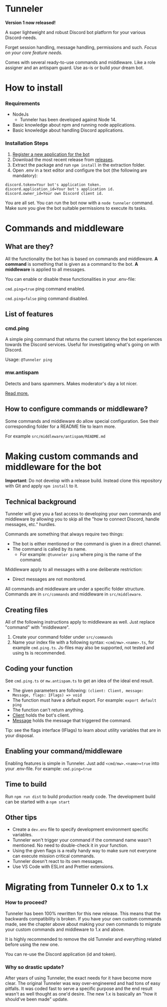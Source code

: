 # Tunneler

**Version 1 now released!**

A super lightweight and robust Discord bot platform for your various Discord-needs.

Forget session handling, message handling, permissions and such. _Focus on your core feature needs._

Comes with several ready-to-use commands and middleware. Like a role assigner and an antispam guard. Use as-is or build _your_ dream bot.

# How to install

### Requirements

- NodeJs
  - Tunneler has been developed against Node 14.
- Basic knowledge about npm and running node applications.
- Basic knowledge about handling Discord applications.

### Installation Steps

1. [Register a new application for the bot](https://discord.com/developers/applications)
2. Download the most recent release from [releases](https://github.com/ahoys/discaptcha/releases).
3. Extract the package and run `npm install` in the extraction folder.
4. Open .env in a text editor and configure the bot (the following are mandatory):

```
discord.token=Your bot's application token.
discord.application_id=Your bot's application id.
discord.owner_id=Your own Discord client id.
```

You are all set. You can run the bot now with a `node tunneler` command. Make sure you give the bot suitable permissions to execute its tasks.

# Commands and middleware

## What are they?

All the functionality the bot has is based on commands and middleware. **A command** is something that is given as a command to the bot. **A middleware** is applied to all messages.

You can enable or disable these functionalities in your .env-file:

`cmd.ping=true` ping command enabled.

`cmd.ping=false` ping command disabled.

## List of features

### cmd.ping

A simple ping command that returns the current latency the bot experiences towards the Discord services. Useful for investigating what's going on with Discord.

Usage: `@Tunneler ping`

### mw.antispam

Detects and bans spammers. Makes moderator's day a lot nicer.

[Read more.](https://github.com/ahoys/tunnelerjs/blob/ts-build/src/middleware/antispam/README.md)

## How to configure commands or middleware?

Some commands and middleware do allow special configuration. See their corresponding folder for a README file to learn more.

For example `src/middleware/antispam/README.md`

# Making custom commands and middleware for the bot

**Important**: Do not develop with a release build. Instead clone this repository with Git and apply `npm install` to it.

## Technical background

Tunneler will give you a fast access to developing your own commands and middleware by allowing you to skip all the "how to connect Discord, handle messages, etc." hurdles.

Commands are something that always require two things:

- The bot is either mentioned or the command is given in a direct channel.
- The command is called by its name.
  - For example: `@tunneler ping` where ping is the name of the command.

Middleware apply to all messages with a one deliberate restriction:

- Direct messages are not monitored.

All commands and middleware are under a specific folder structure. Commands are in `src/commands` and middleware in `src/middleware`.

## Creating files

All of the following instructions apply to middleware as well. Just replace "command" with "middleware".

1. Create your command folder under `src/commands`
2. Name your index file with a following syntax: `<cmd/mw>.<name>.ts`, for example `cmd.ping.ts`. Js-files may also be supported, not tested and using ts is recommended.

## Coding your function

See `cmd.ping.ts` or `mw.antispam.ts` to get an idea of the ideal end result.

- The given parameters are following: `(client: Client, message: Message, flags: IFlags) => void`
- The function must have a default export. For example: `export default ping`
- The function can't return anything.
- [Client](https://discord.js.org/#/docs/main/stable/class/Client) holds the bot's client.
- [Message](https://discord.js.org/#/docs/main/stable/class/Message) holds the message that triggered the command.

Tip: see the flags interface (IFlags) to learn about utility variables that are in your disposal.

## Enabling your command/middleware

Enabling features is simple in Tunneler. Just add `<cmd/mw>.<name>=true` into your .env-file. For example: `cmd.ping=true`

## Time to build

Run `npm run dist` to build production ready code. The development build can be started with a `npm start`

## Other tips

- Create a `dev.env` file to specify development environment specific variables.
- Tunneler won't trigger your command if the command name wasn't mentioned. No need to double-check it in your function.
- Using the given flags is a really handy way to make sure not everyone can execute mission critical commands.
- Tunneler doesn't react to its own messages.
- Use VS Code with ESLint and Prettier extensions.

# Migrating from Tunneler 0.x to 1.x

### How to proceed?

Tunneler has been 100% rewritten for this new release. This means that the backwards compatibility is broken. If you have your own custom commands made, see the chapter above about making your own commands to migrate your custom commands and middleware to 1.x and above.

It is highly recommended to remove the old Tunneler and everything related before using the new one.

You can re-use the Discord application (id and token).

### Why so drastic update?

After years of using Tunneler, the exact needs for it have become more clear. The original Tunneler was way over-engineered and had tons of easy pitfalls. It was coded fast to serve a specific purpose and the end result wasn't as well thought as one'd desire. The new 1.x is basically an "how it should've been made" update.
